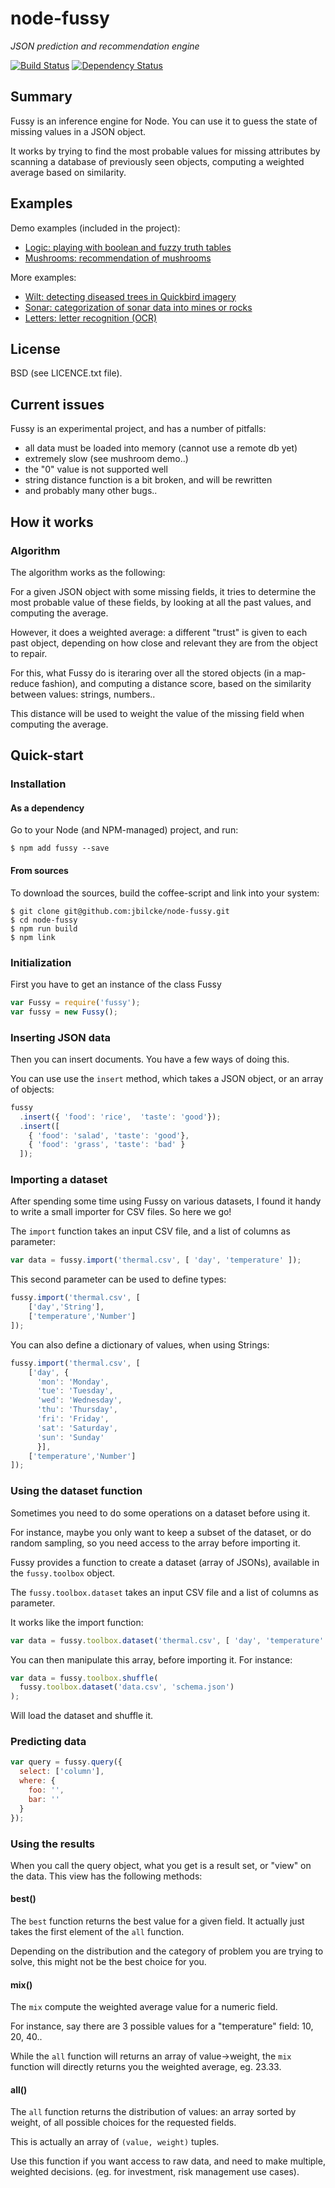 # node-fussy

*JSON prediction and recommendation engine*

[![Build Status](https://secure.travis-ci.org/jbilcke/node-fussy.png)](http://travis-ci.org/jbilcke/node-fussy)
[![Dependency Status](https://gemnasium.com/jbilcke/node-fussy.png)](https://gemnasium.com/jbilcke/node-fussy)

## Summary

Fussy is an inference engine for Node. You can use it to guess the state of missing values in a JSON object.

It works by trying to find the most probable values for missing attributes by scanning a database of previously seen objects, computing a weighted average based on similarity.


## Examples

Demo examples (included in the project):

- [Logic: playing with boolean and fuzzy truth tables](https://github.com/jbilcke/node-fussy/tree/master/examples/logic)
- [Mushrooms: recommendation of mushrooms](https://github.com/jbilcke/node-fussy/tree/master/examples/mushrooms)

More examples:

- [Wilt: detecting diseased trees in Quickbird imagery](https://github.com/jbilcke/node-fussy-examples/tree/master/wilt)
- [Sonar: categorization of sonar data into mines or rocks](https://github.com/jbilcke/node-fussy-examples/tree/master/sonar)
- [Letters: letter recognition (OCR)](https://github.com/jbilcke/node-fussy-examples/tree/master/letters)



## License

BSD (see LICENCE.txt file).

## Current issues

Fussy is an experimental project, and has a number of pitfalls:


 - all data must be loaded into memory (cannot use a remote db yet)
 - extremely slow (see mushroom demo..)
 - the "0" value is not supported well
 - string distance function is a bit broken, and will be rewritten
 - and probably many other bugs..


## How it works

### Algorithm

The algorithm works as the following:

For a given JSON object with some missing fields, it tries to determine the most probable value of these fields, by looking at all the past values, and computing the average.

However, it does a weighted average: a different "trust" is given to each past object, depending on how close and relevant they are from the object to repair.

For this, what Fussy do is iteraring over all the stored objects (in a map-reduce fashion), and computing a distance score, based on the similarity between values: strings, numbers..

This distance will be used to weight the value of the missing field when computing the average.



## Quick-start

### Installation

#### As a dependency

Go to your Node (and NPM-managed) project, and run:

    $ npm add fussy --save

#### From sources

To download the sources, build the coffee-script and link into your system:

    $ git clone git@github.com:jbilcke/node-fussy.git
    $ cd node-fussy
    $ npm run build
    $ npm link


### Initialization

First you have to get an instance of the class Fussy

```javascript
var Fussy = require('fussy');
var fussy = new Fussy();
```

### Inserting JSON data

Then you can insert documents. You have a few ways of doing this.

You can use use the `insert` method, which takes a JSON object, or an array of
objects:

```javascript
fussy
  .insert({ 'food': 'rice',  'taste': 'good'});
  .insert([
    { 'food': 'salad', 'taste': 'good'},
    { 'food': 'grass', 'taste': 'bad' }
  ]);

```

### Importing a dataset

After spending some time using Fussy on various datasets, I found it handy
to write a small importer for CSV files. So here we go!

The `import` function takes an input CSV file, and a list of columns as parameter:

```javascript
var data = fussy.import('thermal.csv', [ 'day', 'temperature' ]);
```

This second parameter can be used to define types:

```javascript
fussy.import('thermal.csv', [
    ['day','String'],
    ['temperature','Number']
]);
```

You can also define a dictionary of values, when using Strings:

```javascript
fussy.import('thermal.csv', [
    ['day', {
      'mon': 'Monday',
      'tue': 'Tuesday',
      'wed': 'Wednesday',
      'thu': 'Thursday',
      'fri': 'Friday',
      'sat': 'Saturday',
      'sun': 'Sunday'
      }],
    ['temperature','Number']
]);
```

### Using the dataset function

Sometimes you need to do some operations on a dataset before using it.

For instance, maybe you only want to keep a subset of the dataset, or do
random sampling, so you need access to the array before importing it.

Fussy provides a function to create a dataset (array of JSONs), available
in the `fussy.toolbox` object.

The `fussy.toolbox.dataset` takes an input CSV file and a list of columns as
parameter.

It works like the import function:

```javascript
var data = fussy.toolbox.dataset('thermal.csv', [ 'day', 'temperature' ]);
```

You can then manipulate this array, before importing it. For instance:

```javascript
var data = fussy.toolbox.shuffle(
  fussy.toolbox.dataset('data.csv', 'schema.json')
);
```

Will load the dataset and shuffle it.


### Predicting data


```javascript
var query = fussy.query({
  select: ['column'],
  where: {
    foo: '',
    bar: ''
  }
});
```

### Using the results

When you call the query object, what you get is a result set, or "view" on
the data. This view has the following methods:

#### best()

The `best` function returns the best value for a given field. It actually
just takes the first element of the `all` function.

Depending on the distribution and the category of problem you are trying to
solve, this might not be the best choice for you.

#### mix()

The `mix` compute the weighted average value for a numeric field.

For instance, say there are 3 possible values for a "temperature" field: 10, 20, 40..

While the `all` function will returns an array of value->weight, the `mix`
function will directly returns you the weighted average, eg. 23.33.

#### all()

The `all` function returns the distribution of values: an array sorted by weight,
of all possible choices for the requested fields.

This is actually an array of `(value, weight)` tuples.

Use this function if you want access to raw data, and need to make
multiple, weighted decisions. (eg. for investment, risk management use cases).

